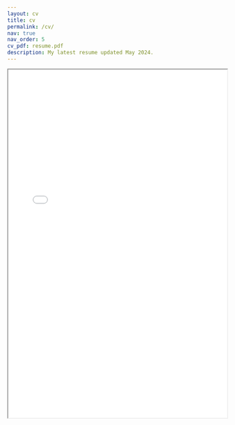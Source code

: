 ```yaml
---
layout: cv
title: cv
permalink: /cv/
nav: true
nav_order: 5
cv_pdf: resume.pdf
description: My latest resume updated May 2024.
---
```


<iframe width="100%" height="800" src="/assets/pdf/resume.pdf">
